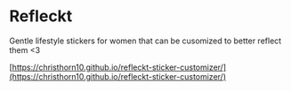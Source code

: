 # Refleckt
Gentle lifestyle stickers for women that can be cusomized to better reflect them <3

[https://christhorn10.github.io/refleckt-sticker-customizer/](https://christhorn10.github.io/refleckt-sticker-customizer/)

